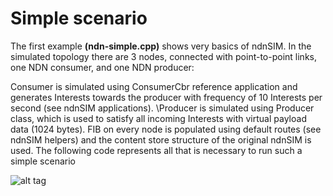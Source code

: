 #  Simple scenario

The first example <b>(ndn-simple.cpp)</b> shows very basics of ndnSIM. In the simulated topology there are 3 nodes, connected with point-to-point links, one NDN consumer, and one NDN producer:

Consumer is simulated using ConsumerCbr reference application and generates Interests towards the producer with frequency of 10 Interests per second (see ndnSIM applications).
\Producer is simulated using Producer class, which is used to satisfy all incoming Interests with virtual payload data (1024 bytes).
 FIB on every node is populated using default routes (see ndnSIM helpers) and the content store structure of the original ndnSIM is used. The following code represents all that is necessary to run such a simple scenario

![alt tag](http://ndnsim.net/2.0/_images/aafig-d966166dcbc734645cc600acbd97e5aff63a118c.svg)
